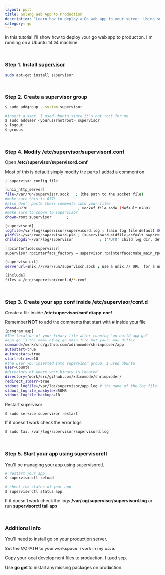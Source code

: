 ```yaml
---
layout: post
title: Golang Web App to Production
description: "Learn how to deploy a Go web app to your server. Using supervisor to keep it up and running."
category: go
---
```



In this tutorial I'll show how to deploy your go web app to production. I'm running on a Ubuntu 14.04 machine. 

<!--more-->

<br>

### Step 1. Install [supervisor](http://supervisord.org/installing.html) 

```bash
sudo apt-get install supervisor
```

<br>

### Step 2. Create a supervisor group

```bash
$ sudo addgroup --system supervisor

#insert a user. I used ubuntu since it's not root for me
$ sudo adduser <yourusernotroot> supervisor
$ logout
$ groups
```

<br>

### Step 4. Modify /etc/supervisor/supervisord.conf 

Open **/etc/supervisor/supervisord.conf**

Most of this is default simply modify the parts I added a comment on.

```bash
; supervisor config file

[unix_http_server]
file=/var/run/supervisor.sock   ; (the path to the socket file)
#make sure this is 0770
#also don't paste these comments into your file!
chmod=0770                       ; sockef file mode (default 0700)
#make sure to chown to supervisor
chown=root:supervisor		;

[supervisord]
logfile=/var/log/supervisor/supervisord.log ; (main log file;default $CWD/supervisord.log)
pidfile=/var/run/supervisord.pid ; (supervisord pidfile;default supervisord.pid)
childlogdir=/var/log/supervisor            ; ('AUTO' child log dir, default $TEMP)

[rpcinterface:supervisor]
supervisor.rpcinterface_factory = supervisor.rpcinterface:make_main_rpcinterface

[supervisorctl]
serverurl=unix:///var/run/supervisor.sock ; use a unix:// URL  for a unix socket

[include]
files = /etc/supervisor/conf.d/*.conf

```

<br>

### Step 3. Create your app conf inside /etc/supervisor/conf.d

Create a file inside **/etc/supervisor/conf.d/app.conf**

Remember **NOT** to add the comments that start with # inside your file

```bash
[program:app]
#The location of your binary file after running "go build app.go"
#app.go is the name of my go main file but yours may differ
command=/work/src/github.com/xdinomode/shrimpcoder/app
autostart=true
autorestart=true
startretries=10
#the user you inserted into supervisor group. I used ubuntu
user=ubuntu 
#directory of where your binary is located 
directory=/work/src/github.com/xdinomode/shrimpcoder/
redirect_stderr=true
stdout_logfile=/var/log/supervisor/app.log # the name of the log file.
stdout_logfile_maxbytes=50MB
stdout_logfile_backups=10
```

Restart supervisor 

```bash
$ sudo service supervisor restart
```

If it doesn't work check the error logs 

```bash
$ sudo tail /var/log/supervisor/supervisord.log 
```

<br>

### Step 5. Start your app using supervisorctl

You'll be managing your app using supervisorctl. 

```bash
# restart your app 
$ supervisorctl reload

# check the status of your app
$ supervisorctl status app
```

If it doesn't work check the logs **/var/log/supervisor/supervisord.log** or run **supervisorctl tail app**

<br>

### Additional info 

You'll need to install go on your production server. 

Set the GOPATH to your workspace. /work in my case.

Copy your local development files to production. I used scp.

Use **go get** to install any missing packages on production.

